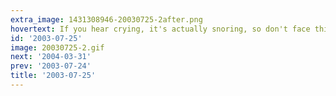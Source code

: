 ```yaml
---
extra_image: 1431308946-20030725-2after.png
hovertext: If you hear crying, it's actually snoring, so don't face this way.
id: '2003-07-25'
image: 20030725-2.gif
next: '2004-03-31'
prev: '2003-07-24'
title: '2003-07-25'
---
```

